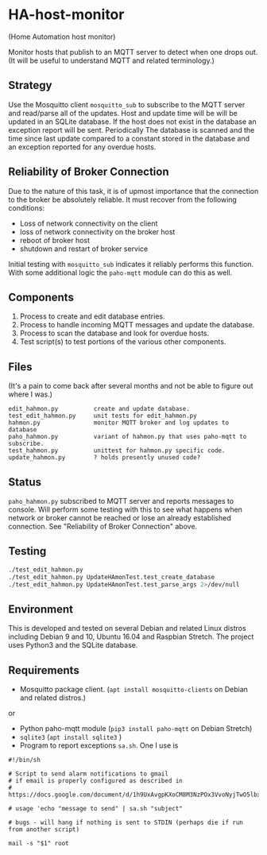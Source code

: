# HA-host-monitor

(Home Automation host monitor)

Monitor hosts that publish to an MQTT server to detect when one drops out.
(It will be useful to understand MQTT and related terminology.)

## Strategy

Use the Mosquitto client `mosquitto_sub` to subscribe to the MQTT server
and read/parse all of the updates. Host and update time will be will be
updated in an SQLite database. If the host does not exist in the database
an exception report will be sent. Periodically The database is scanned and
the time since last update compared to a constant stored in the database
and an exception reported for any overdue hosts.

## Reliability of Broker Connection

Due to the nature of this task, it is of upmost importance that the connection
to the broker be absolutely reliable. It must recover from the following
conditions:

* Loss of network connectivity on the client
* loss of network connectivity on the broker host
* reboot of broker host
* shutdown and restart of broker service

Initial testing with `mosquitto_sub` indicates it reliably performs this function.
With some additional logic the `paho-mqtt` module can do this as well.


## Components

1. Process to create and edit database entries.
1. Process to handle incoming MQTT messages and update the database.
1. Process to scan the database and look for overdue hosts.
1. Test script(s) to test portions of the various other components.

## Files

(It's a pain to come back after several months and not be able to figure out where I was.)

```test
edit_hahmon.py          create and update database.
test_edit_hahmon.py     unit tests for edit_hahmon.py
hahmon.py               monitor MQTT broker and log updates to database
paho_hahmon.py          variant of hahmon.py that uses paho-mqtt to subscribe.
test_hahmon.py          unittest for hahmon.py specific code.
update_hahmon.py        ? holds presently unused code?
```

## Status

`paho_hahmon.py` subscribed to MQTT server and reports messages to console.
Will perform some testing with this to see what happens when network or
broker cannot be reached or lose an already established connection. See
"Reliability of Broker Connection" above.

## Testing

```bash
./test_edit_hahmon.py
./test_edit_hahmon.py UpdateHAmonTest.test_create_database
./test_edit_hahmon.py UpdateHAmonTest.test_parse_args 2>/dev/null
```

## Environment

This is developed and tested on several Debian and related Linux distros
including Debian 9 and 10, Ubuntu 16.04 and Raspbian Stretch. The project
uses Python3 and the SQLite database.

## Requirements

* Mosquitto package client. (`apt install mosquitto-clients` on Debian and related distros.)

or

* Python paho-mqtt module (`pip3 install paho-mqtt` on Debian Stretch)
* `sqlite3` (`apt install sqlite3` )
* Program to report exceptions `sa.sh`. One I use is

```shell
#!/bin/sh

# Script to send alarm notifications to gmail
# if email is properly configured as described in
# https://docs.google.com/document/d/1h9UxAvgpKXoCM8M3NzPOx3VvoNyjTwO5lbxIBvrIq9c/

# usage 'echo "message to send" | sa.sh "subject"

# bugs - will hang if nothing is sent to STDIN (perhaps die if run from another script)

mail -s "$1" root
```